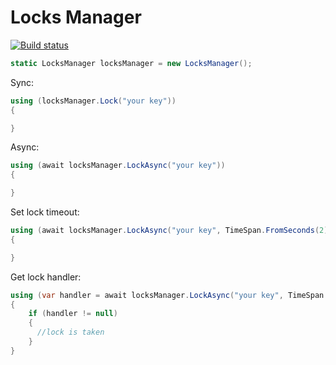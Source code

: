 # Locks Manager
[![Build status](https://ci.appveyor.com/api/projects/status/47cyyra364lklsyk/branch/master?svg=true)](https://ci.appveyor.com/project/AhmadRajabi/locksmanager/branch/master)

```c#
static LocksManager locksManager = new LocksManager();
```
Sync:
```c#
using (locksManager.Lock("your key"))
{

}
```

Async:
```c#
using (await locksManager.LockAsync("your key"))
{

}
```
Set lock timeout:
```c#
using (await locksManager.LockAsync("your key", TimeSpan.FromSeconds(2)))
{

}
```
Get lock handler:
```c#
using (var handler = await locksManager.LockAsync("your key", TimeSpan.FromSeconds(2)))
{
    if (handler != null)
    {
      //lock is taken
    }
}
```
